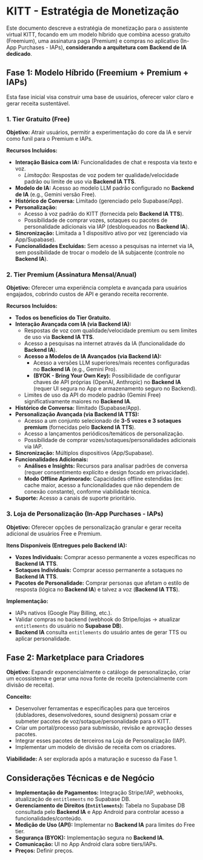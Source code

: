 # KITT - Estratégia de Monetização

Este documento descreve a estratégia de monetização para o assistente virtual KITT, focando em um modelo híbrido que combina acesso gratuito (Freemium), uma assinatura paga (Premium) e compras no aplicativo (In-App Purchases - IAPs), **considerando a arquitetura com Backend de IA dedicado**.

## Fase 1: Modelo Híbrido (Freemium + Premium + IAPs)

Esta fase inicial visa construir uma base de usuários, oferecer valor claro e gerar receita sustentável.

### 1. Tier Gratuito (Free)

**Objetivo:** Atrair usuários, permitir a experimentação do core da IA e servir como funil para o Premium e IAPs.

**Recursos Incluídos:**
*   **Interação Básica com IA:** Funcionalidades de chat e resposta via texto e voz.
    *   *Limitação:* Respostas de voz podem ter qualidade/velocidade padrão ou limite de uso via **Backend IA TTS**.
*   **Modelo de IA:** Acesso ao modelo LLM padrão configurado no **Backend de IA** (e.g., Gemini versão Free).
*   **Histórico de Conversa:** Limitado (gerenciado pelo Supabase/App).
*   **Personalização:**
    *   Acesso à voz padrão do KITT (fornecida pelo **Backend IA TTS**).
    *   Possibilidade de comprar vozes, sotaques ou pacotes de personalidade adicionais via IAP (desbloqueados no **Backend IA**).
*   **Sincronização:** Limitada a 1 dispositivo ativo por vez (gerenciado via App/Supabase).
*   **Funcionalidades Excluídas:** Sem acesso a pesquisas na internet via IA, sem possibilidade de trocar o modelo de IA subjacente (controle no **Backend IA**).

### 2. Tier Premium (Assinatura Mensal/Anual)

**Objetivo:** Oferecer uma experiência completa e avançada para usuários engajados, cobrindo custos de API e gerando receita recorrente.

**Recursos Incluídos:**
*   **Todos os benefícios do Tier Gratuito.**
*   **Interação Avançada com IA (via Backend IA):**
    *   Respostas de voz com qualidade/velocidade premium ou sem limites de uso via **Backend IA TTS**.
    *   Acesso a pesquisas na internet através da IA (funcionalidade do **Backend IA**).
    *   **Acesso a Modelos de IA Avançados (via Backend IA):**
        *   Acesso a versões LLM superiores/mais recentes configuradas no **Backend IA** (e.g., Gemini Pro).
        *   **(BYOK - Bring Your Own Key):** Possibilidade de configurar chaves de API próprias (OpenAI, Anthropic) no **Backend IA** (requer UI segura no App e armazenamento seguro no Backend).
    *   Limites de uso da API do modelo padrão (Gemini Free) significativamente maiores no **Backend IA**.
*   **Histórico de Conversa:** Ilimitado (Supabase/App).
*   **Personalização Avançada (via Backend IA TTS):**
    *   Acesso a um conjunto selecionado de **3-5 vozes e 3 sotaques premium** (fornecidas pelo **Backend IA TTS**).
    *   Acesso a lançamentos periódicos/temáticos de personalização.
    *   Possibilidade de comprar vozes/sotaques/personalidades adicionais via IAP.
*   **Sincronização:** Múltiplos dispositivos (App/Supabase).
*   **Funcionalidades Adicionais:**
    *   **Análises e Insights:** Recursos para analisar padrões de conversa (requer consentimento explícito e design focado em privacidade).
    *   **Modo Offline Aprimorado:** Capacidades offline estendidas (ex: cache maior, acesso a funcionalidades que não dependem de conexão constante), conforme viabilidade técnica.
*   **Suporte:** Acesso a canais de suporte prioritário.

### 3. Loja de Personalização (In-App Purchases - IAPs)

**Objetivo:** Oferecer opções de personalização granular e gerar receita adicional de usuários Free e Premium.

**Itens Disponíveis (Entregues pelo Backend IA):**
*   **Vozes Individuais:** Comprar acesso permanente a vozes específicas no **Backend IA TTS**.
*   **Sotaques Individuais:** Comprar acesso permanente a sotaques no **Backend IA TTS**.
*   **Pacotes de Personalidade:** Comprar personas que afetam o estilo de resposta (lógica no **Backend IA**) e talvez a voz (**Backend IA TTS**).

**Implementação:**
*   IAPs nativos (Google Play Billing, etc.).
*   Validar compras no backend (webhook do Stripe/lojas -> atualizar `entitlements` do usuário no **Supabase DB**).
*   **Backend IA** consulta `entitlements` do usuário antes de gerar TTS ou aplicar personalidade.

## Fase 2: Marketplace para Criadores

**Objetivo:** Expandir exponencialmente o catálogo de personalização, criar um ecossistema e gerar uma nova fonte de receita (potencialmente com divisão de receita).

**Conceito:**
*   Desenvolver ferramentas e especificações para que terceiros (dubladores, desenvolvedores, sound designers) possam criar e submeter pacotes de voz/sotaque/personalidade para o KITT.
*   Criar um portal/processo para submissão, revisão e aprovação desses pacotes.
*   Integrar esses pacotes de terceiros na Loja de Personalização (IAP).
*   Implementar um modelo de divisão de receita com os criadores.

**Viabilidade:** A ser explorada após a maturação e sucesso da Fase 1.

## Considerações Técnicas e de Negócio

*   **Implementação de Pagamentos:** Integração Stripe/IAP, webhooks, atualização de `entitlements` no Supabase DB.
*   **Gerenciamento de Direitos (`Entitlements`):** Tabela no Supabase DB consultada pelo **Backend IA** e App Android para controlar acesso a funcionalidades/conteúdo.
*   **Medição de Uso (API):** Implementar no **Backend IA** para limites do Free tier.
*   **Segurança (BYOK):** Implementação segura no **Backend IA**.
*   **Comunicação:** UI no App Android clara sobre tiers/IAPs.
*   **Preços:** Definir preços. 